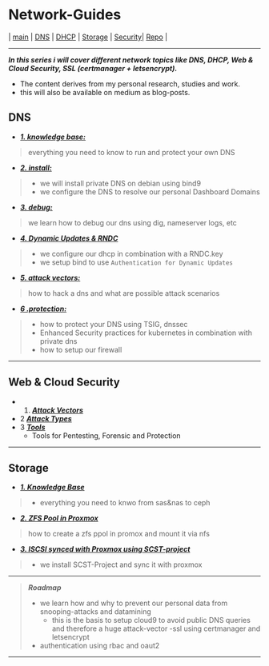 # Network-Guides


 | [main](https://ji-podhead.github.io/Network-Guides) | [DNS](https://ji-podhead.github.io/Network-Guides/DNS) | [DHCP](https://ji-podhead.github.io/Network-Guides/DHCP) | [Storage](https://ji-podhead.github.io/Network-Guides/storage) | [Security](https://github.com/ji-podhead/Network-Guides/Security)|  [Repo](https://github.com/ji-podhead/Network-Guides/) |
 
---


***In this series i will cover different network topics like DNS, DHCP, Web & Cloud Security, SSL (certmanager + letsencrypt).*** 
- The content derives from my personal research, studies and work.
- this will also be available on medium as blog-posts.


## DNS 
- [***1. knowledge base:***](https://ji-podhead.github.io/Network-Guides/DNS/Knowledge%20Base)
> everything you need to know to run and protect your own DNS
- [***2. install:***](https://ji-podhead.github.io/Network-Guides/DNS/install)
>  - we will install private DNS on debian using bind9
>  - we configure the DNS to resolve our personal Dashboard Domains
- [***3. debug:***](https://ji-podhead.github.io/Network-Guides/DNS/testAndDebug)
> we learn how to debug our dns using dig, nameserver logs, etc
- [***4. Dynamic Updates & RNDC***](https://ji-podhead.github.io/Network-Guides/DNS/Dynmaic_Updates_%26_RNDC)
>  - we configure our dhcp in combination with a RNDC.key
>  - we setup bind to use `Authentication for Dynamic Updates`
- [***5. attack vectors:***](https://ji-podhead.github.io/Network-Guides/DNS/attackVectorsAndScenario)
> how to hack a dns and what are  possible attack scenarios 
- [***6 .protection:***](https://ji-podhead.github.io/Network-Guides/DNS/protection)
> - how to protect your DNS using TSIG, dnssec
> - Enhanced Security practices for kubernetes in combination with private dns
> - how to setup our firewall

----
## Web & Cloud Security
- 1. [***Attack Vectors***](https://ji-podhead.github.io/Network-Guides/Security/AttackVectors)
- 2 [***Attack Types***](https://ji-podhead.github.io/Network-Guides/Security/AttackTypes)
- 3 [***Tools***](https://ji-podhead.github.io/Network-Guides/Security/Tools)
	- Tools for Pentesting, Forensic and Protection
---
## Storage
- [***1. Knowledge Base***](https://ji-podhead.github.io/Network-Guides/storage/Knowledge%20Base/)
> - everything you need to knwo from sas&nas to ceph
- [***2. ZFS Pool in Proxmox***](https://ji-podhead.github.io/Network-Guides/storage/zfs&proxmox/)
> how to create a zfs ppol in promox and mount it via nfs  
- [***3. ISCSI synced with Proxmox using SCST-project***](https://ji-podhead.github.io/Network-Guides/storage/iscsi/)
> - we install SCST-Project and sync it with proxmox
---

> ***Roadmap***
> - we learn how and why to prevent our personal data from snooping-attacks and datamining
>   - this is the basis to setup cloud9 to avoid public DNS queries and therefore a huge attack-vector
> -ssl using certmanager and letsencrypt
> - authentication using rbac and oaut2
---
